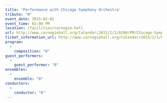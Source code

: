 ```yaml
---
title: 'Performance with Chicago Symphony Orchestra'
tribute: "0"
event_date: 2015-02-01
event_time: 02:00 PM
location: /facilities/carnegie-hall
url: http://www.carnegiehall.org/Calendar/2015/2/1/0200/PM/Chicago-Symphony-Orchestra/
ticket_information_url: http://www.carnegiehall.org/Calendar/2015/2/1/0200/PM/Chicago-Symphony-Orchestra/
program: 
  -
    composition: "0"
guest_performers: 
  -
    guest_performer: "0"
ensembles: 
  -
    ensemble: "0"
conductors: 
  -
    conductor: "0"
---
```

